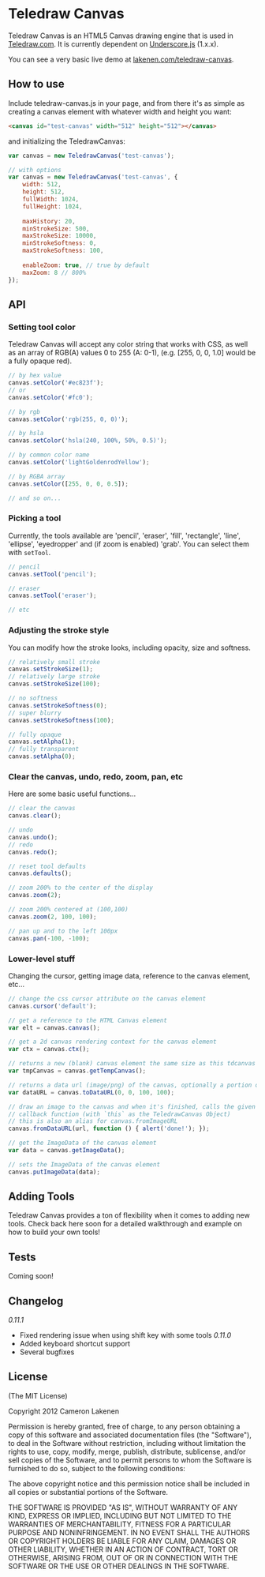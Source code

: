# Teledraw Canvas

Teledraw Canvas is an HTML5 Canvas drawing engine that is used in [Teledraw.com](http://teledraw.com/). It is currently dependent on [Underscore.js](http://documentcloud.github.com/underscore/) (1.x.x).

You can see a very basic live demo at [lakenen.com/teledraw-canvas](http://lakenen.com/teledraw-canvas).

## How to use

Include teledraw-canvas.js in your page, and from there it's as simple as creating a canvas element with whatever width and height you want:

```html
<canvas id="test-canvas" width="512" height="512"></canvas>
```

and initializing the TeledrawCanvas:

```js
var canvas = new TeledrawCanvas('test-canvas');

// with options
var canvas = new TeledrawCanvas('test-canvas', {
	width: 512,
	height: 512,
	fullWidth: 1024,
	fullHeight: 1024,
	
	maxHistory: 20,
	minStrokeSize: 500,
	maxStrokeSize: 10000,
	minStrokeSoftness: 0,
	maxStrokeSoftness: 100,
	
	enableZoom: true, // true by default
	maxZoom: 8 // 800%
});
```

## API

### Setting tool color

Teledraw Canvas will accept any color string that works with CSS, as well as an array of RGB(A) values 0 to 255 (A: 0-1), (e.g. [255, 0, 0, 1.0] would be a fully opaque red).

```js
// by hex value
canvas.setColor('#ec823f');
// or
canvas.setColor('#fc0');

// by rgb
canvas.setColor('rgb(255, 0, 0)');

// by hsla
canvas.setColor('hsla(240, 100%, 50%, 0.5)');

// by common color name
canvas.setColor('lightGoldenrodYellow');

// by RGBA array
canvas.setColor([255, 0, 0, 0.5]);

// and so on...
```

### Picking a tool

Currently, the tools available are 'pencil', 'eraser', 'fill', 'rectangle', 'line', 'ellipse', 'eyedropper' and (if zoom is enabled) 'grab'. You can select them with `setTool`.

```js
// pencil
canvas.setTool('pencil');

// eraser
canvas.setTool('eraser');

// etc
```

### Adjusting the stroke style

You can modify how the stroke looks, including opacity, size and softness.

```js
// relatively small stroke
canvas.setStrokeSize(1);
// relatively large stroke
canvas.setStrokeSize(100);

// no softness
canvas.setStrokeSoftness(0);
// super blurry
canvas.setStrokeSoftness(100);

// fully opaque
canvas.setAlpha(1);
// fully transparent
canvas.setAlpha(0);
```

### Clear the canvas, undo, redo, zoom, pan, etc

Here are some basic useful functions...

```js
// clear the canvas
canvas.clear();

// undo
canvas.undo();
// redo
canvas.redo();

// reset tool defaults
canvas.defaults();

// zoom 200% to the center of the display
canvas.zoom(2);

// zoom 200% centered at (100,100)
canvas.zoom(2, 100, 100);

// pan up and to the left 100px
canvas.pan(-100, -100);
```


### Lower-level stuff

Changing the cursor, getting image data, reference to the canvas element, etc...

```js
// change the css cursor attribute on the canvas element
canvas.cursor('default');

// get a reference to the HTML Canvas element
var elt = canvas.canvas();

// get a 2d canvas rendering context for the canvas element
var ctx = canvas.ctx();

// returns a new (blank) canvas element the same size as this tdcanvas element
var tmpCanvas = canvas.getTempCanvas();

// returns a data url (image/png) of the canvas, optionally a portion of the canvas specified by x, y, w, h
var dataURL = canvas.toDataURL(0, 0, 100, 100);

// draw an image to the canvas and when it's finished, calls the given
// callback function (with `this` as the TeledrawCanvas Object)
// this is also an alias for canvas.fromImageURL
canvas.fromDataURL(url, function () { alert('done!'); });

// get the ImageData of the canvas element
var data = canvas.getImageData();

// sets the ImageData of the canvas element
canvas.putImageData(data);
```

## Adding Tools

Teledraw Canvas provides a ton of flexibility when it comes to adding new tools. Check back here soon for a detailed walkthrough and example on how to build your own tools!


## Tests

Coming soon!

## Changelog

*0.11.1*
* Fixed rendering issue when using shift key with some tools
*0.11.0*
* Added keyboard shortcut support
* Several bugfixes



## License 

(The MIT License)

Copyright 2012 Cameron Lakenen

Permission is hereby granted, free of charge, to any person obtaining
a copy of this software and associated documentation files (the
"Software"), to deal in the Software without restriction, including
without limitation the rights to use, copy, modify, merge, publish,
distribute, sublicense, and/or sell copies of the Software, and to
permit persons to whom the Software is furnished to do so, subject to
the following conditions:

The above copyright notice and this permission notice shall be
included in all copies or substantial portions of the Software.

THE SOFTWARE IS PROVIDED "AS IS", WITHOUT WARRANTY OF ANY KIND,
EXPRESS OR IMPLIED, INCLUDING BUT NOT LIMITED TO THE WARRANTIES OF
MERCHANTABILITY, FITNESS FOR A PARTICULAR PURPOSE AND
NONINFRINGEMENT. IN NO EVENT SHALL THE AUTHORS OR COPYRIGHT HOLDERS BE
LIABLE FOR ANY CLAIM, DAMAGES OR OTHER LIABILITY, WHETHER IN AN ACTION
OF CONTRACT, TORT OR OTHERWISE, ARISING FROM, OUT OF OR IN CONNECTION
WITH THE SOFTWARE OR THE USE OR OTHER DEALINGS IN THE SOFTWARE.
